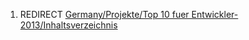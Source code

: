 1.  REDIRECT [Germany/Projekte/Top 10 fuer
    Entwickler-2013/Inhaltsverzeichnis](Germany/Projekte/Top_10_fuer_Entwickler-2013/Inhaltsverzeichnis "wikilink")